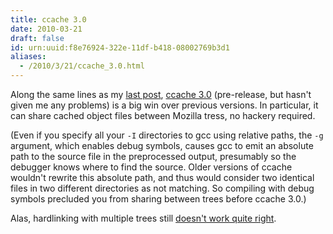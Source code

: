 ```yaml
---
title: ccache 3.0
date: 2010-03-21
draft: false
id: urn:uuid:f8e76924-322e-11df-b418-08002769b3d1
aliases:
  - /2010/3/21/ccache_3.0.html
---
```


Along the same lines as my [last post][], [ccache 3.0][ccache] (pre-release,
but hasn't given me any problems) is a big win over previous versions.  In
particular, it can share cached object files between Mozilla tress, no hackery
required.

(Even if you specify all your `-I` directories to gcc using relative paths, the
`-g` argument, which enables debug symbols, causes gcc to emit an absolute path
to the source file in the preprocessed output, presumably so the debugger knows
where to find the source.  Older versions of ccache wouldn't rewrite this
absolute path, and thus would consider two identical files in two different
directories as not matching. So compiling with debug symbols precluded you from
sharing between trees before ccache 3.0.)

Alas, hardlinking with multiple trees still [doesn't work quite right][roc blog].

[last post]: 2010/3/17/gold.html
[ccache]: http://ccache.samba.org/download.html
[roc blog]: http://weblogs.mozillazine.org/roc/archives/2005/01/sharing_binarie.html
